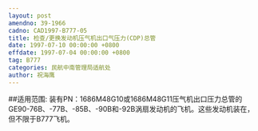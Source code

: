 ```yaml
---
layout: post
amendno: 39-1966
cadno: CAD1997-B777-05
title: 检查/更换发动机压气机出口气压力(CDP)总管
date: 1997-07-10 00:00:00 +0800
effdate: 1997-07-04 00:00:00 +0800
tag: B777
categories: 民航中南管理局适航处
author: 祝海鹰
---
```


##适用范围:
装有PN：1686M48G10或1686M48G11压气机出口压力总管的GE90-76B、-77B、-85B、-90B和-92B涡扇发动机的飞机。这些发动机装在，但不限于B777飞机。

